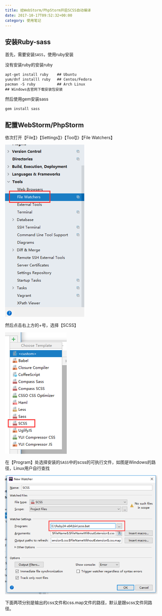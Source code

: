 ```yaml
---
title: 给WebStorm/PhpStorm开启SCSS自动编译
date: 2017-10-17T09:52:32+00:00
category: 使用笔记
---
```

## 安装Ruby-sass

首先，需要安装`SASS`，使用ruby安装

没有安装ruby的安装ruby

```
apt-get install ruby    ## Ubuntu
yum/dnf installl ruby   ## Centos/Fedora 
pacman -S ruby          ## Arch Linux
## Windows去官网下载安装包安装
```

然后使用gem安装sass

```
gem install sass
```

## 配置WebStorm/PhpStorm

依次打开【File】》【Settings】》【Tool】》【File Watchers】

![](/pics/2017/10/1701.png)

然后点击右上方的+号，选择【SCSS】

![](/pics/2017/10/1702.png)

在【Program】处选择安装的`SASS`中的scss的可执行文件，如图是Windows的路径，Linux用户自行查找

![](/pics/2017/10/1703.png)

下面两项分别是输出的css文件和css.map文件的路径，默认是跟scss文件同路径。